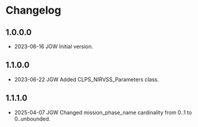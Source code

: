 # Changelog

## 1.0.0.0
- 2023-06-16 JGW Initial version.

## 1.1.0.0
- 2023-06-22 JGW Added CLPS_NIRVSS_Parameters class.

## 1.1.1.0
- 2025-04-07 JGW Changed mission_phase_name cardinality from 0..1 to 0..unbounded.
